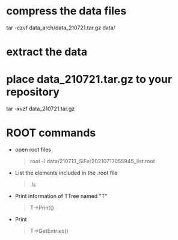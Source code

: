 # compress the data files
tar -czvf data_arch/data_210721.tar.gz data/

# extract the data 
# place data_210721.tar.gz to your repository 
tar -xvzf data_210721.tar.gz 


# ROOT commands 
- open root files 
  >  root -l data/210713_SiFe/20210717055945_list.root
- List the elements included in the .root file
  > .ls
- Print information of TTree named "T"
  > T->Print()
- Print
  > T->GetEntries()
